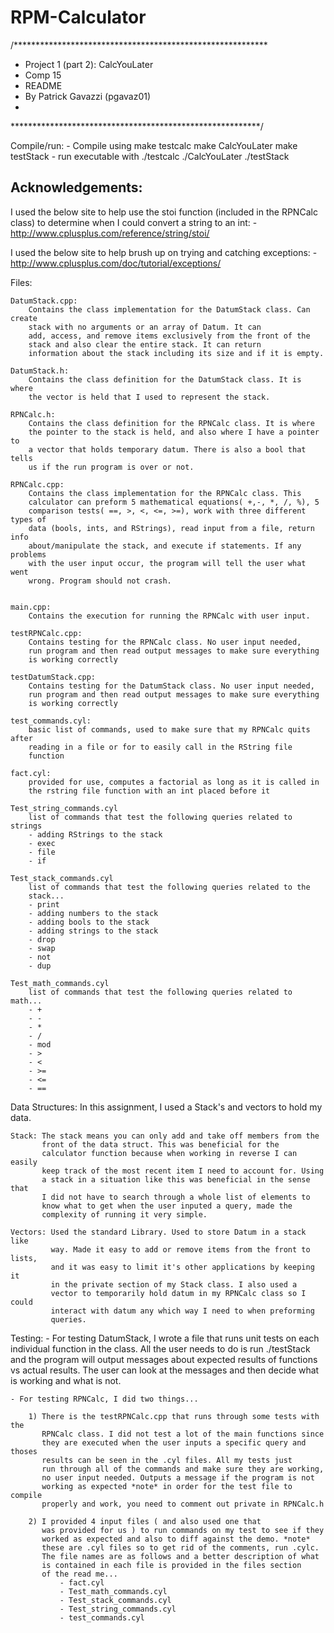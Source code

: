 # RPM-Calculator

/**********************************************************
* Project 1 (part 2): CalcYouLater
* Comp 15
* README
* By Patrick Gavazzi (pgavaz01)
*
*********************************************************/

Compile/run:
     - Compile using
            make testcalc
            make CalcYouLater
            make testStack
     - run executable with
            ./testcalc
            ./CalcYouLater
            ./testStack





## Acknowledgements:
I used the below site to help use the stoi function (included in the RPNCalc class) to determine when I could convert a string to an int:
            - http://www.cplusplus.com/reference/string/stoi/

I used the below site to help brush up on trying and catching exceptions:
            - http://www.cplusplus.com/doc/tutorial/exceptions/



Files:

    DatumStack.cpp:
        Contains the class implementation for the DatumStack class. Can create
        stack with no arguments or an array of Datum. It can
        add, access, and remove items exclusively from the front of the
        stack and also clear the entire stack. It can return
        information about the stack including its size and if it is empty.

    DatumStack.h:
        Contains the class definition for the DatumStack class. It is where
        the vector is held that I used to represent the stack.

    RPNCalc.h:
        Contains the class definition for the RPNCalc class. It is where
        the pointer to the stack is held, and also where I have a pointer to
        a vector that holds temporary datum. There is also a bool that tells
        us if the run program is over or not.

    RPNCalc.cpp:
        Contains the class implementation for the RPNCalc class. This
        calculator can preform 5 mathematical equations( +,-, *, /, %), 5
        comparison tests( ==, >, <, <=, >=), work with three different types of
        data (bools, ints, and RStrings), read input from a file, return info
        about/manipulate the stack, and execute if statements. If any problems
        with the user input occur, the program will tell the user what went
        wrong. Program should not crash.


    main.cpp:
        Contains the execution for running the RPNCalc with user input.

    testRPNCalc.cpp:
        Contains testing for the RPNCalc class. No user input needed,
        run program and then read output messages to make sure everything
        is working correctly

    testDatumStack.cpp:
        Contains testing for the DatumStack class. No user input needed,
        run program and then read output messages to make sure everything
        is working correctly

    test_commands.cyl:
        basic list of commands, used to make sure that my RPNCalc quits after
        reading in a file or for to easily call in the RString file
        function

    fact.cyl:
        provided for use, computes a factorial as long as it is called in
        the rstring file function with an int placed before it

    Test_string_commands.cyl
        list of commands that test the following queries related to strings
        - adding RStrings to the stack
        - exec
        - file
        - if

    Test_stack_commands.cyl
        list of commands that test the following queries related to the
        stack...
        - print
        - adding numbers to the stack
        - adding bools to the stack
        - adding strings to the stack
        - drop
        - swap
        - not
        - dup

    Test_math_commands.cyl
        list of commands that test the following queries related to math...
        - +
        - -
        - *
        - /
        - mod
        - >
        - <
        - >=
        - <=
        - ==



Data Structures:
    In this assignment, I used a Stack's and vectors to hold my data.

    Stack: The stack means you can only add and take off members from the
           front of the data struct. This was beneficial for the
           calculator function because when working in reverse I can easily
           keep track of the most recent item I need to account for. Using
           a stack in a situation like this was beneficial in the sense that
           I did not have to search through a whole list of elements to
           know what to get when the user inputed a query, made the
           complexity of running it very simple.

    Vectors: Used the standard Library. Used to store Datum in a stack like
             way. Made it easy to add or remove items from the front to lists,
             and it was easy to limit it's other applications by keeping it
             in the private section of my Stack class. I also used a
             vector to temporarily hold datum in my RPNCalc class so I could
             interact with datum any which way I need to when preforming
             queries.



Testing:
    - For testing DatumStack, I wrote a file that runs unit tests on each
      individual function in the class. All the user needs to do is run
      ./testStack and the program will output messages about expected
      results of functions vs actual results. The user can look at the
      messages and then decide what is working and what is not.

    - For testing RPNCalc, I did two things...

        1) There is the testRPNCalc.cpp that runs through some tests with the
           RPNCalc class. I did not test a lot of the main functions since
           they are executed when the user inputs a specific query and thoses
           results can be seen in the .cyl files. All my tests just
           run through all of the commands and make sure they are working,
           no user input needed. Outputs a message if the program is not
           working as expected *note* in order for the test file to compile
           properly and work, you need to comment out private in RPNCalc.h

        2) I provided 4 input files ( and also used one that
           was provided for us ) to run commands on my test to see if they
           worked as expected and also to diff against the demo. *note*
           these are .cyl files so to get rid of the comments, run .cylc.
           The file names are as follows and a better description of what
           is contained in each file is provided in the files section
           of the read me...
               - fact.cyl
               - Test_math_commands.cyl
               - Test_stack_commands.cyl
               - Test_string_commands.cyl
               - test_commands.cyl
